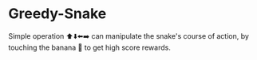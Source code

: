 # Greedy-Snake
Simple operation ⬆️⬇️⬅️➡️ can manipulate the snake's course of action, by touching the banana 🍌 to get high score rewards.
